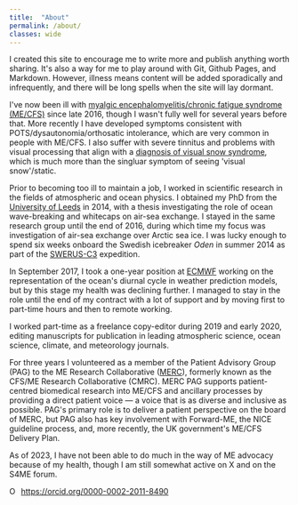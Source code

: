 ```yaml
---
title:  "About"
permalink: /about/
classes: wide
---
```


<!--This is a comment-->
I created this site to encourage me to write more and publish anything worth sharing. It's also a way for me to play around with Git, Github Pages, and Markdown. However, illness means content will be added sporadically and infrequently, and there will be long spells when the site will lay dormant.

I've now been ill with [myalgic encephalomyelitis/chronic fatigue syndrome (ME/CFS)](https://www.cdc.gov/me-cfs/about/index.html) since late 2016, though I wasn't fully well for several years before that. More recently I have developed symptoms consistent with POTS/dysautonomia/orthosatic intolerance, which are very common in people with ME/CFS. I also suffer with severe tinnitus and problems with visual processing that align with a [diagnosis of visual snow syndrome](https://www.visualsnowinitiative.org/), which is much more than the singluar symptom of seeing 'visual snow'/static.

Prior to becoming too ill to maintain a job, I worked in scientific research in the fields of atmospheric and ocean physics. I obtained my PhD from the [University of Leeds](https://environment.leeds.ac.uk/institute-climate-atmospheric-science) in 2014, with a thesis investigating the role of ocean wave-breaking and whitecaps on air-sea exchange. I stayed in the same research group until the end of 2016, during which time my focus was investigation of air-sea exchange over Arctic sea ice. I was lucky enough to spend six weeks onboard the Swedish icebreaker _Oden_ in summer 2014 as part of the [SWERUS-C3](http://www.swerus-c3.geo.su.se/) expedition.

In September 2017, I took a one-year position at [ECMWF](https://www.ecmwf.int/) working on the representation of the ocean's diurnal cycle in weather prediction models, but by this stage my health was declining further. I managed to stay in the role until the end of my contract with a lot of support and by moving first to part-time hours and then to remote working.

I worked part-time as a freelance copy-editor during 2019 and early 2020, editing manuscripts for publication in leading atmospheric science, ocean science, climate, and meteorology journals.

For three years I volunteered as a member of the Patient Advisory Group (PAG) to the ME Research Collaborative ([MERC](https://meassociation.org.uk/research/cfsme-research-collaborative/)), formerly known as the CFS/ME Research Collaborative (CMRC). MERC PAG supports patient-centred biomedical research into ME/CFS and ancillary processes by providing a direct patient voice — a voice that is as diverse and inclusive as possible. PAG's primary role is to deliver a patient perspective on the board of MERC, but PAG also has key involvement with Forward-ME, the NICE guideline process, and, more recently, the UK government's ME/CFS Delivery Plan.

As of 2023, I have not been able to do much in the way of ME advocacy because of my health, though I am still somewhat active on X and on the S4ME forum.

<div itemscope itemtype="https://schema.org/Person"><a itemprop="sameAs" content="https://orcid.org/0000-0002-2011-8490" href="https://orcid.org/0000-0002-2011-8490" target="orcid.widget" rel="me noopener noreferrer" style="vertical-align:top;"><img src="https://orcid.org/sites/default/files/images/orcid_16x16.png" style="width:1em;margin-right:.5em;" alt="ORCID iD icon">https://orcid.org/0000-0002-2011-8490</a></div>
